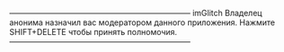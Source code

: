 ——————————————————————— 
 imGlitch
 Владелец анонима назначил вас модератором данного приложения. Нажмите SHIFT+DELETE чтобы принять полномочия.
———————————————————————